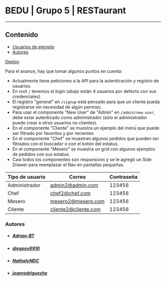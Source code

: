 # BEDU | Grupo 5 | RESTaurant
----
## Contenido
- [Usuarios de ejemplo](#usuarios)
- [Autores](#autores)

[Deploy](https://joanrodriguezhe.github.io/BEDU_Grupo5)

Para el avance, hay que tomar algunos puntos en cuenta:

- Actualmente tiene peticiones a la API para la autenticación y registro de usuarios.
- En root ```/``` tenemos el login (abajo están 4 usuarios por defecto con sus credenciales).
- El registro "general"  en ```/signup``` está pensado para que un cliente pueda registrarse sin necesidad de algún permiso.
- Para usar el componente "New User" de "Admin" en ```/admin/new-user```, debe estar autenticado como administrador (sólo el administrador puede crear a otros usuarios no clientes).
- En el componente "Cliente" se muestra un ejemplo del menú que puede ser filtrado por favoritos y por recientes
- En el componente "Chef" se muestran algunos pedidos que pueden ser filtrados con el buscador o con el botón del estatus.
- En el componente "Mesero" se muestra un grid con algunos ejemplos de pedidos con sus estatus.
- Casi todos los componentes son responsivos y se le agregó un Side Drawer para reemplazar el Nav en pantallas pequeñas.

<a name="usuarios"></a>

| Tipo de usuario | Correo | Contraseña |
| ------------- | ------------- | ------------- |
| Administrador | admin2@admin.com | 123456 |
| Chef | chef2@chef.com | 123456 |
| Mesero | mesero2@mesero.com | 123456 |
| Cliente | cliente2@cliente.com | 123456 |



<a name="autores"></a>

### Autores
- ##### [Adrian-BT](https://github.com/Adrian-BT)
- ##### [diegosv6910](https://github.com/diegosv6910)
- ##### [NathalyNDC](https://github.com/NathalyNDC)
- ##### [joanrodriguezhe](https://github.com/joanrodriguezhe)